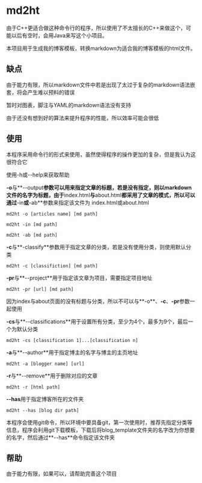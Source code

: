 # md2ht

由于C++更适合做这种命令行的程序，所以使用了不太擅长的C++来做这个，可能以后有空时，会用Java来写这个小项目。

本项目用于生成我的博客模板，转换markdown为适合我的博客模板的html文件。

## 缺点

由于能力有限，所以markdown文件中若是出现了太过于复杂的markdown语法嵌套，将会产生难以预料的错误

暂时对图表，脚注与YAML的markdown语法没有支持

由于还没有想到好的算法来提升程序的性能，所以效率可能会很低

## 使用

本程序采用命令行的形式来使用，虽然使得程序的操作更加的复杂，但是我认为这很符合它

使用-h或--help来获取帮助

**-o**与**--output**参数可以用来指定文章的标题，若是没有指定，则以markdown文件的名字为标题，由于**index.html**与**about.html**都采用了文章的模式，所以可以通过**-in**或**-ab**参数来指定该文件为 index.html或about.html

```example
md2ht -o [articles name] [md path]
```

```example
md2ht -in [md path]
```

```example
md2ht -ab [md path]
```

**-c**与**-classify**参数用于指定文章的分类，若是没有使用分类，则使用默认分类

```example
md2ht -c [classifiction] [md path]
```

**-pr**与**--project**用于指定该文章为项目，需要指定项目地址

```example
md2ht -pr [url] [md path]
```

因为index与about页面的没有标题与分类，所以不可以与**-o**、**-c**、**-pr**参数一起使用

**-cs**与**--classifications**用于设置所有分类，至少为4个，最多为9个，最后一个为默认分类

```example
md2ht -cs [classification 1]...[classification n]
```

**-a**与**--author**用于指定博主的名字与博主的主页地址

```example
md2ht -a [blogger name] [url]
```

**-r**与**--remove**用于删除对应的文章

```example
md2ht -r [html path]
```

**--has**用于指定博客所在的文件夹

```example
md2ht --has [blog dir path]
```



本程序会使用git命令，所以环境中要具备git，第一次使用时，推荐先指定分类等信息，程序会利用git下载模板，下载后将blog_template文件夹的名字改为你想要的名字，然后通过**--has**命令指定该文件夹



## 帮助

由于能力有限，如果可以，请帮助完善这个项目